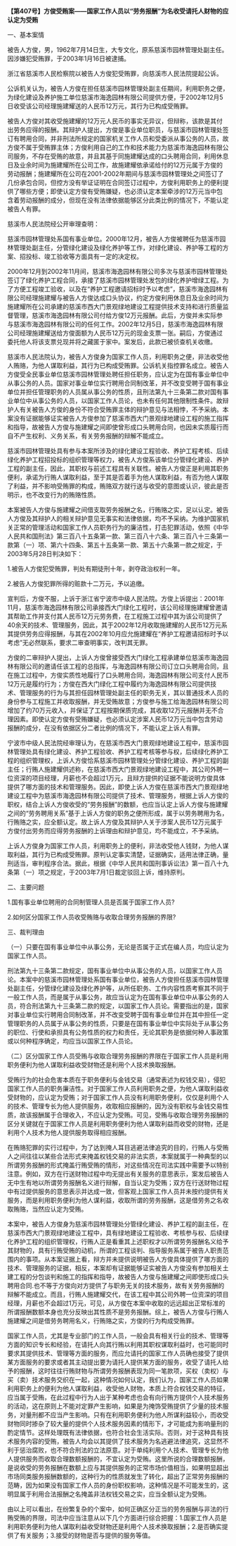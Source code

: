 **【第407号】方俊受贿案——国家工作人员以“劳务报酬”为名收受请托人财物的应认定为受贿**

一、基本案情

被告人方俊，男，1962年7月14日生，大专文化，原系慈溪市园林管理处副主任。因涉嫌犯受贿罪，于2003年1月16日被逮捕。

浙江省慈溪市人民检察院以被告人方俊犯受贿罪，向慈溪市人民法院提起公诉。

公诉机关认为，被告人方俊在担任慈溪市园林管理处副主任期间，利用职务之便，为绿化建设及养护施工单位慈溪市海逸园林有限公司提供方便，于2002年12月5日收受该公司经理施建耀送的人民币12万元，其行为已构成受贿罪。

被告人方俊对其收受施建耀的12万元人民币的事实无异议，但辩称，该款是其付出劳务应得的报酬。其辩护人提出，方俊是事业单位职员，与慈溪市园林管理处签订有聘用合同，并非刑法所规定的国家机关工作人员和受委派从事公务的人员，故方俊不属于受贿罪主体；方俊利用自己的工作和技术能力为慈溪市海逸园林有限公司服务，不存在受贿的故意，并且其基于同施建耀达成的口头聘用合同，利用休息日及业余时间为施建耀所在公司工作，故施建耀依承诺给付的12万元属于方俊的劳动报酬；施建耀所在公司在2001-2002年期间与慈溪市园林管理处之间签订了几份承包合同，但控方没有举证证明在合同签订过程中，方俊利用职务上的便利提供了哪些方便；即使认定方俊有受贿嫌疑，也必须认定本案牵涉的12万元当中包含着劳动报酬的成分，但现在没有法律依据能够区分此类比例的情况下，不能认定被告人有罪。

慈溪市人民法院经公开审理查明：

慈溪市园林管理处系国有事业单位。2000年12月，被告人方俊被聘任为慈溪市园林管理处副主任，分管绿化建设及绿化养护等工作，对绿化建设、养护等工程的方案、招投标、竣工验收等方面具有一定的决定权。

2000年12月到2002年11月间，慈溪市海逸园林有限公司多次与慈溪市园林管理处签订了绿化养护工程合同，承接了慈溪市园林管理处发包的绿化养护增绿工程。为了方便工程竣工验收，以及在“养护工程邀请招标时予以考虑”，慈溪市海逸园林有限公司经理施建耀与被告人方俊达成口头协议，约定方俊利用休息日及业余时间为施建耀所在公司承建的慈溪市西大门景观绿地建设工程提供技术支持和进行质量监督管理，慈溪市海逸园林有限公司付给方俊12万元报酬。此后，方俊并未实际参与慈溪市海逸园林有限公司的任何工作。2002年12月5日，慈溪市海逸园林有限公司经理施建耀送给方俊面额为人民币12万元的现金支票一张。嗣后，方俊通过委托他人将该支票兑现并将之藏匿于家中。案发后，此款已被侦查机关收缴。

慈溪市人民法院认为，被告人方俊身为国家工作人员，利用职务之便，非法收受他人贿赂，为他人谋取利益，其行为已构成受贿罪。公诉机关指控罪名成立。被告人方俊受全民事业单位慈溪市园林管理处聘任担任职务，应认定为在国有事业单位中从事公务的人员。国家对事业单位实行聘用合同制改革，并不改变受聘于国有事业单位并担任管理职务的人员属从事公务的性质，且刑法第九十三条第二款对国有事业单位中从事公务的人员，以国家工作人员论，也未有任何其他限制性条件。故辩护人有关被告人方俊的身份不符合受贿罪主体的辩护意见与法相悖，不予采纳。本案没有证据能够证实被告人方俊参加了慈溪市西大门景观绿地建设工程的施工指挥和指导，故被告人方俊与施建耀之间即使曾形成口头聘用合同，也因未实质履行而自不产生权利、义务关系，有关劳务报酬的辩解不能成立。

慈溪市园林管理处具有参与本案所涉及的绿化建设工程验收、养护工程考核、后续绿化养护工程招投标的组织管理等权力，被告人方俊系该单位分管绿化建设、养护工程的副主任，因此，其职权与前述工程具有关联性。被告人方俊正是利用其职务便利，承诺为行贿人谋取利益，至于其是否着手为他人谋取利益，有否为他人谋取了利益，并不影响受贿罪的构成，贿赂双方就行送与收受的意图或认识，彼此是否明示，也不改变行为的贿赂性质。

本案被告人方俊与施建耀之间借支取劳务报酬之名，行贿赂之实，足以认定。被告人方俊及其辩护人的相关辩护意见无事实和法律依据，均不予采纳。为维护国家机关正常的管理活动和国家工作人员职务行为的廉洁性，打击犯罪活动，依照《中华人民共和国刑法》第三百八十五条第一款、第三百八十六条、第三百八十三条第一款第（一）项、第六十四条、第五十五条第一款、第五十六条第一款之规定，于2003年5月28日判决如下：

1.被告人方俊犯受贿罪，判处有期徒刑十年，剥夺政治权利一年。

2.被告人方俊犯罪所得的赃款十二万元，予以追缴。

宣判后，方俊不服，上诉于浙江省宁波市中级人民法院。方俊上诉提出：2001年11月，慈溪市海逸园林有限公司承接西大门绿化工程时，该公司经理施建耀曾邀请其帮助工作并支付其人民币12万元劳务费，在工程施工过程中其为该公司提供了40余天的技术、管理服务，因此，其于2002年12月收取施建耀的人民币12万元系其提供劳务应得报酬，与其在2002年10月应允施建耀在“养护工程邀请招标时予以考虑”无必然联系，要求二审查明事实，改判其无罪。

方俊的二审辩护人提出，上诉人方俊曾接受西大门绿化工程承建单位慈溪市海逸园林有限公司的邀请任该工程的总指挥，与海逸园林有限公司订立口头聘用合同，且在施工过程中，方俊实质性地履行了口头聘用合同，海逸园林有限公司支付人民币12万元是履约行为；方俊在西大门绿化工程中履约为海逸园林有限公司提供技术、管理服务的行为与其担任园林管理处副主任的职务无关，其以普通技术人员的身份参与工程施工并收取报酬，并无受贿故意；方俊参与施工给海逸园林有限公司增加了约70万元收入，并保证了工程按期保质完成，其收取12万元报酬并无不合理因素。即使认定方俊有受贿嫌疑，也必须认定涉案人民币12万元当中包含劳动报酬的成分，在没有依据区分二者比例的情况下，不能认定上诉人有罪。

宁波市中级人民法院经审理认为，在慈溪市西大门景观绿地建设工程中，慈溪市园林管理处具有绿化建设、养护工程验收、养护工程考核等参与权，后续绿化养护工程的组织管理权，上诉人方俊恰系慈溪市园林管理处分管绿化建设、养护工程的副主任；行贿人施建耀供述称，在慈溪市西大门景观绿地建设工程中，其公司外聘一位资深的项目经理，月薪也不会超过1万元，且辩方提供的证据不能说明方俊具体提供了哪方面的技术和管理服务。因此，即使上诉人方俊在慈溪市西大门景观绿地建设工程中为慈溪市海逸园林有限公司提供了技术、管理服务，根据上诉人方俊的职权，结合上诉人方俊收受的“劳务报酬”的数额，也应当认定上诉人方俊与施建耀之间的“劳务聘用关系”基于上诉人方俊的职务之便所形成，属于以劳务聘用为名，行贿赂之实，应全额认定。故上诉人方俊及其辩护人关于涉案人民币12万元属于方俊付出劳务而应得劳务报酬的上诉理由和辩护意见，均不能成立，不予采纳。

上诉人方俊身为国家工作人员，利用职务上的便利，非法收受他人钱财，为他人谋取利益，其行为已构成受贿罪。原判认定事实清楚，证据确实，适用法律正确，量刑适当，审判程序合法。据此，根据《中华人民共和国刑事诉讼法》第一百八十九条第（一）项之规定，于2003年7月1日裁定驳回上诉，维持原判。

二、主要问题

1.国有事业单位聘用的合同制管理人员是否属于国家工作人员?

2.如何区分国家工作人员收受贿赂与收取合理劳务报酬的界限?

三、裁判理由

（一）只要在国有事业单位中从事公务，无论是否属于正式在编人员，均应认定为国家工作人员。

刑法第九十三条第二款规定，国有事业单位中从事公务的人员，以国家工作人员论。本案中的慈溪市园林管理处系国有事业单位，被告人方俊担任慈溪市园林管理处副主任，分管绿化建设及绿化养护等，从所任职务、工作内容性质考察其不同于一般工作人员，而是属于从事公务，故应当认定为在国有事业单位中从事公务的人员，符合刑法第九十三条第二款的规定，以国家工作人员论。需要指出的是，国家对事业单位实行聘用合同制改革，并不改变受聘于国有事业单位并在其中担任一定管理职务的人员属于从事公务的性质，只要是在国有事业单位中实际处于从事公务的职位、行使和承担具有公务性质的权力和责任，无论其职务是依据何种人事政策或以何种程序确定，均应当以国家工作人员论。

（二）区分国家工作人员受贿与收取合理劳务报酬的界限在于国家工作人员是利用职务便利为他人谋取利益收受财物还是利用个人技术换取报酬。

受贿行为的社会危害本质在于职务便利与金钱交易（通常表述为权钱交易），侵犯国家工作人员的职务廉洁性。对于国家工作人员利用职务之便，为他人谋取利益收受财物的，应认定为受贿；对于国家工作人员没有利用职务便利，仅仅是利用个人的技术、管理专长为他人提供服务，收取相应报酬的，因为没有职权与金钱交易性质，故该报酬属于合理收入，不应认定为受贿。可见，受贿与收取合理劳务报酬的区分关键就在于国家工作人员是利用职务便利为他人谋取利益而收受的财物，还是利用个人技术为他人提供服务取得相应报酬。

在贿赂犯罪的实行过程中，为了达到掩人耳目逃避法律追究的目的，行贿人与受贿人之间往往以某些合法形式来掩盖权钱交易的非法实质，本案就属于一种典型的以所谓劳务报酬的形式掩盖行贿受贿的情形，对这些情况在司法实践中需要予以特别注意。例如，双方在行送财物过程中均无提出有关服务的意思表示，案发后被告人无中生有地以所谓劳务报酬名义进行辩解，自当认定为受贿；双方在行送财物过程中有过提供服务的意思表示并达成一致，但客观上国家工作人员并未按约提供有关服务，而是利用职务便利为他人谋利益，收取所谓的劳务报酬，这是借劳务之名收取贿赂，当然应认定为受贿。

本案中，被告人方俊身为慈溪市园林管理处分管绿化建设、养护工程的副主任，在慈溪市西大门景观绿地建设工程中，具有绿地建设工程验收、考核参与权、后续绿化养护工程的组织管理权，行贿人正是看重其上述职权才以所谓劳务报酬名义给予其财物的，具有行贿受贿的动机，所谓的工程谈判、指导服务系属于被告人职责范围内的事项。从本案证据上看，辩方并未提供说明被告人方俊具体提供了哪方面的技术、管理服务的证据，相反，本案却有证据能够证实被告人方俊没有参加相关土建工程的分包谈判和施工的指挥和指导，故被告人方俊与施建耀之间即使形成口头聘用合同.也不等于方俊向对方提供了与职务无关的技术服务，故有关劳务报酬的辩解不能成立。而且，行贿人施建耀交代，在该工程中其公司外聘一位资深的项目经理，月薪也不会超过1万元，可见，从方俊在本案中收取的远远超出正常标准的所谓报酬数额本身也充分反映出其性质不是劳务报酬。综上，被告人方俊与行贿人施建耀之间是借劳务聘用名义，行贿赂之实，方俊的行为构成受贿罪。

国家工作人员，尤其是专业部门的工作人员，一般会具有相关行业的技术、管理等方面的知识专长和经验，在请托人向其行贿以利用其职权谋取利益时，也可能同时要求其提供技术、管理等方面的服务，而应允请托的国家工作人员确也接受了提供某方面服务的要求或者其主动提出要为请托人提供某方面的服务，收受了请托人给予的报酬，这时往往行贿财物与所谓劳务报酬表现为同一笔款项，买权（卖权）与买（卖）技术服务交织在一起，这种情况如何认定，我们认为，国家工作人员如果利用职务上的便利为他人谋取利益，收受他人财物，本质上符合权钱交易的特征，应当属于受贿，在此过程中行为人出于某种考虑也会有向行贿方提供个人技术服务的活动，这在原则上不能对定罪产生影响，如果是为掩饰受贿提供了少量的技术服务，对量刑都不应当产生影响。只有在利用职务便利为他人所谋利益较小，而收受财物同时掺杂了较大量的提供个人技术服务因素的情形下，才可能成为影响量刑的酌定情节。这样处理既有法律依据，也符合社会生活实际。否则，对于这种具有技术服务内容的受贿，被告人均会以其提供了技术服务为名逃避法律追究，这显然不利于惩治腐败，也不符合刑法的立法原意。对于单纯利用个人技术、管理专长为他人提供服务而收取合理数额报酬的，不宜认定为受贿。这里所说的合理数额报酬，是说收受的劳务报酬在数额上应与其提供服务的正常市场价值相当，如果明显超出市场同类服务报酬数额的，这种行为的性质就发生了转化，超出了正常劳务报酬的范畴，因为如果没有国家工作人员的身份职权影响，这种情况是不可能发生的，这明显属于利用合法报酬之名掩盖非法权钱交易之实，应当全额认定为受贿。

由以上可以看出，在纷繁复杂的个案中，如何正确区分正当的劳务报酬与非法的行贿受贿的界限，司法中应当注意从以下几个方面进行综合把握：1.国家工作人员是利用职务便利为他人谋取利益收受财物还是利用个人技术换取报酬；2.是否确实提供了有关服务；3.接受的财物是否与提供的服务等值。